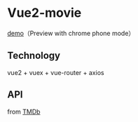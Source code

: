# Vue2-movie
[demo](http://movie.luminqi.com/)（Preview with chrome phone mode）

## Technology
vue2 + vuex + vue-router + axios

## API
from [TMDb](https://www.themoviedb.org/)

